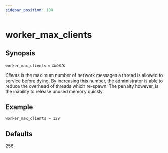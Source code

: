 ```yaml
---
sidebar_position: 108
---
```


# worker_max_clients

## Synopsis

`worker_max_clients` = _clients_

_Clients_ is the maximum number of network messages a thread is allowed to
service before dying. By increasing this number, the administrator is able to
reduce the overhead of threads which re-spawn. The penalty however, is the
inability to release unused memory quickly.

## Example

```
worker_max_clients = 128
```

## Defaults

256

